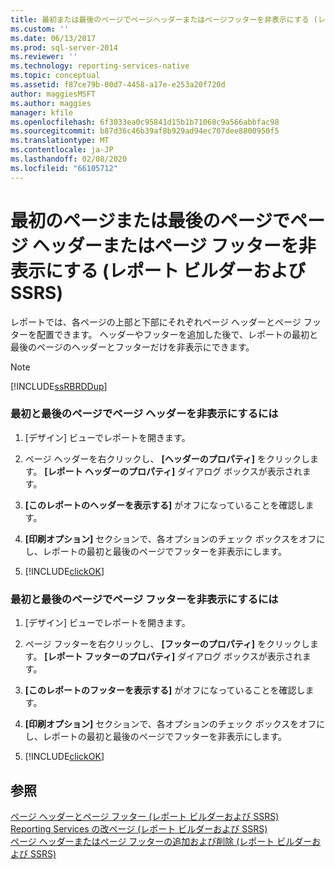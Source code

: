```yaml
---
title: 最初または最後のページでページヘッダーまたはページフッターを非表示にする (レポートビルダーおよび SSRS) |Microsoft Docs
ms.custom: ''
ms.date: 06/13/2017
ms.prod: sql-server-2014
ms.reviewer: ''
ms.technology: reporting-services-native
ms.topic: conceptual
ms.assetid: f87ce79b-00d7-4458-a17e-e253a20f720d
author: maggiesMSFT
ms.author: maggies
manager: kfile
ms.openlocfilehash: 6f3033ea0c95841d15b1b71068c9a566abbfac98
ms.sourcegitcommit: b87d36c46b39af8b929ad94ec707dee8800950f5
ms.translationtype: MT
ms.contentlocale: ja-JP
ms.lasthandoff: 02/08/2020
ms.locfileid: "66105712"
---
```

# <a name="hide-a-page-header-or-footer-on-the-first-or-last-page-report-builder-and-ssrs"></a>最初のページまたは最後のページでページ ヘッダーまたはページ フッターを非表示にする (レポート ビルダーおよび SSRS)
  レポートでは、各ページの上部と下部にそれぞれページ ヘッダーとページ フッターを配置できます。 ヘッダーやフッターを追加した後で、レポートの最初と最後のページのヘッダーとフッターだけを非表示にできます。  
  
> [!NOTE]  
>  [!INCLUDE[ssRBRDDup](../../includes/ssrbrddup-md.md)]  
  
### <a name="to-hide-a-page-header-on-the-first-or-last-page"></a>最初と最後のページでページ ヘッダーを非表示にするには  
  
1.  [デザイン] ビューでレポートを開きます。  
  
2.  ページ ヘッダーを右クリックし、 **[ヘッダーのプロパティ]** をクリックします。 **[レポート ヘッダーのプロパティ]** ダイアログ ボックスが表示されます。  
  
3.  **[このレポートのヘッダーを表示する]** がオフになっていることを確認します。  
  
4.  **[印刷オプション]** セクションで、各オプションのチェック ボックスをオフにし、レポートの最初と最後のページでフッターを非表示にします。  
  
5.  [!INCLUDE[clickOK](../../includes/clickok-md.md)]  
  
### <a name="to-hide-a-page-footer-on-the-first-or-last-page"></a>最初と最後のページでページ フッターを非表示にするには  
  
1.  [デザイン] ビューでレポートを開きます。  
  
2.  ページ フッターを右クリックし、 **[フッターのプロパティ]** をクリックします。 **[レポート フッターのプロパティ]** ダイアログ ボックスが表示されます。  
  
3.  **[このレポートのフッターを表示する]** がオフになっていることを確認します。  
  
4.  **[印刷オプション]** セクションで、各オプションのチェック ボックスをオフにし、レポートの最初と最後のページでフッターを非表示にします。  
  
5.  [!INCLUDE[clickOK](../../includes/clickok-md.md)]  
  
## <a name="see-also"></a>参照  
 [ページ ヘッダーとページ フッター &#40;レポート ビルダーおよび SSRS&#41;](page-headers-and-footers-report-builder-and-ssrs.md)   
 [Reporting Services の改ページ &#40;レポート ビルダーおよび SSRS&#41;](pagination-in-reporting-services-report-builder-and-ssrs.md)   
 [ページ ヘッダーまたはページ フッターの追加および削除 &#40;レポート ビルダーおよび SSRS&#41;](add-or-remove-a-page-header-or-footer-report-builder-and-ssrs.md)  
  
  
